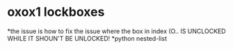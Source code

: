 # oxox1 lockboxes
*the issue is how to fix the issue where the box in index (O.. IS UNCLOCKED WHILE IT SHOUN'T BE UNLOCKED!
      *python nested-list
